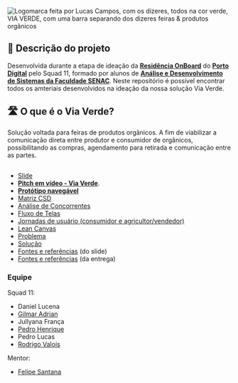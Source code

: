 ![Logomarca feita por Lucas Campos, com os dizeres, todos na cor verde, VIA VERDE, com uma barra separando dos dizeres feiras & produtos orgânicos](https://i.imgur.com/gA1WwQf.png)

## 📝 Descrição do projeto
Desenvolvida durante a etapa de ideação da [**Residência OnBoard**](https://www.portodigital.org/capital-humano/formacao/residencia) do [**Porto Digital**](https://www.portodigital.org/home) pelo Squad 11, formado por alunos de [**Análise e Desenvolvimento de Sistemas da Faculdade SENAC**](https://faculdadesenacpe.edu.br/graduacao/analise-e-desenvolvimento-de-sistemas/).
Neste repositório é possível encontrar todos os amteriais desenvolvidos na ideação da nossa solução Via Verde.

## 🛣️ O que é o Via Verde?
Solução voltada para feiras de produtos orgânicos.
A fim de viabilizar a comunicação direta entre produtor e consumidor de orgânicos, possibilitando as compras, agendamento para retirada e comunicação entre as partes.

## 
- [Slide](https://github.com/brazadrian/viaVerde/blob/main/Slide%20-%20Via%20Verde%20(S.%2011).pdf)
- **[Pitch em vídeo - Via Verde](https://www.youtube.com/watch?v=ZJRPdcFnaWM&ab_channel=jullyanafran%C3%A7a)**.
- **[Protótipo navegável](https://www.figma.com/proto/4LOAsm0k9N9fyaeY3Nn0sU/Via-Verde?node-id=29%3A104&scaling=scale-down&page-id=0%3A1&starting-point-node-id=29%3A104)**
- [Matriz CSD](https://github.com/brazadrian/viaVerde/blob/main/Matriz%20CSD%20-%20Via%20Verde%20(S.%2011).pdf)
- [Análise de Concorrentes](https://github.com/brazadrian/viaVerde/blob/main/An%C3%A1lise%20de%20Concorrentes%20-%20Via%20Verde%20(S.%2011).pdf)
- [Fluxo de Telas](https://github.com/brazadrian/viaVerde/blob/main/Fluxo%20de%20telas%20-%20Via%20Verde%20(S.%2011).pdf)
- [Jornadas de usuário (consumidor e agricultor/vendedor)](https://github.com/brazadrian/viaVerde/blob/main/Jornadas%20de%20Usu%C3%A1rio%20-%20Via%20Verde%20(S.%2011).pdf)
- [Lean Canvas](https://github.com/brazadrian/viaVerde/blob/main/Lean%20Canvas%20-%20Via%20Verde%20(S.%2011).pdf)
- [Problema](https://github.com/brazadrian/viaVerde/blob/main/Problema%20-%20Via%20Verde%20(S.%2011).pdf)
- [Solução](https://github.com/brazadrian/viaVerde/blob/main/Solu%C3%A7%C3%A3o%20-%20Via%20Verde%20(S.%2011).pdf)
- [Fontes e referências](https://github.com/brazadrian/viaVerde/blob/main/Fontes%20e%20refer%C3%AAncias%20-%20Via%20Verde%20(S.%2011).pdf) (do slide)
- [Fontes e referências](https://github.com/brazadrian/viaVerde/blob/main/Problema%20-%20Squad%2011%20-%20Documentos%20Google.pdf) (da entrega)

### Equipe
Squad 11:
- Daniel Lucena
- [Gilmar Adrian](https://www.linkedin.com/in/brazadrian/)
- Jullyana França
- [Pedro Henrique](https://www.linkedin.com/in/pedro-h-gomes-434365190/)
- Pedro Lucas
- [Rodrigo Valois](https://www.linkedin.com/in/rodrigovalois/)

Mentor:
- [Felipe Santana](https://www.linkedin.com/in/felipe-sbatista/)

